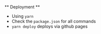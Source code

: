 ** Deployment **
- Using `yarn`
- Check the `package.json` for all commands
- `yarn deploy` deploys via github pages